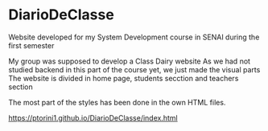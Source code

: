 # DiarioDeClasse
Website developed for my System Development course in SENAI during the first semester

My group was supposed to develop a Class Dairy website
As we had not studied backend in this part of the course yet, we just made the visual parts
The website is divided in home page, students secction and teachers section

The most part of the styles has been done in the own HTML files.

https://ptorini1.github.io/DiarioDeClasse/index.html


